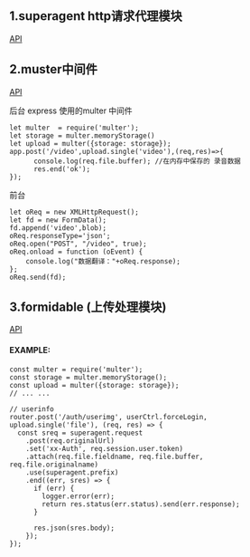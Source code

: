 ## 1.superagent http请求代理模块

[API](http://visionmedia.github.io/superagent/#multipart-requests)

## 2.muster中间件
[API](https://www.npmjs.com/package/multer)

后台 express  使用的multer 中间件


```
let multer  = require('multer');
let storage = multer.memoryStorage()
let upload = multer({storage: storage});
app.post('/video',upload.single('video'),(req,res)=>{
	  console.log(req.file.buffer); //在内存中保存的 录音数据
	  res.end('ok');
});
```

前台


```
let oReq = new XMLHttpRequest();
let fd = new FormData();
fd.append('video',blob);
oReq.responseType='json';
oReq.open("POST", "/video", true);
oReq.onload = function (oEvent) {
	console.log("数据翻译："+oReq.response);
};
oReq.send(fd);
```


## 3.formidable (上传处理模块)

[API](https://www.npmjs.com/package/formidable)


#### EXAMPLE:
```
const multer = require('multer');
const storage = multer.memoryStorage();
const upload = multer({storage: storage});
// ... ...

// userinfo
router.post('/auth/userimg', userCtrl.forceLogin, upload.single('file'), (req, res) => {
  const sreq = superagent.request
    .post(req.originalUrl)
    .set('xx-Auth', req.session.user.token)
    .attach(req.file.fieldname, req.file.buffer, req.file.originalname)
    .use(superagent.prefix)
    .end((err, sres) => {
      if (err) {
        logger.error(err);
        return res.status(err.status).send(err.response);
      }

      res.json(sres.body);
    });
});
```
